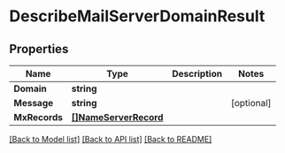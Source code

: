 # DescribeMailServerDomainResult

## Properties

Name | Type | Description | Notes
------------ | ------------- | ------------- | -------------
**Domain** | **string** |  | 
**Message** | **string** |  | [optional] 
**MxRecords** | [**[]NameServerRecord**](NameServerRecord.md) |  | 

[[Back to Model list]](../README.md#documentation-for-models) [[Back to API list]](../README.md#documentation-for-api-endpoints) [[Back to README]](../README.md)



